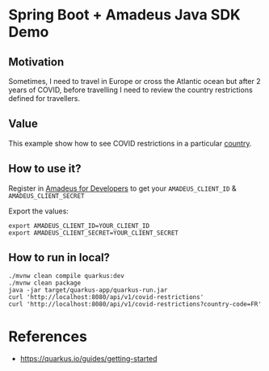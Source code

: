 # Spring Boot + Amadeus Java SDK Demo

## Motivation

Sometimes, I need to travel in Europe or cross the Atlantic ocean but
after 2 years of COVID, before travelling I need to review the country restrictions
defined for travellers.

## Value

This example show how to see COVID restrictions in a particular [country](https://www.iso.org/iso-3166-country-codes.html).

## How to use it?

Register in [Amadeus for Developers](https://developers.amadeus.com) to get your `AMADEUS_CLIENT_ID` & `AMADEUS_CLIENT_SECRET`

Export the values:

```
export AMADEUS_CLIENT_ID=YOUR_CLIENT_ID
export AMADEUS_CLIENT_SECRET=YOUR_CLIENT_SECRET
```

## How to run in local?

```
./mvnw clean compile quarkus:dev
./mvnw clean package
java -jar target/quarkus-app/quarkus-run.jar
curl 'http://localhost:8080/api/v1/covid-restrictions'
curl 'http://localhost:8080/api/v1/covid-restrictions?country-code=FR'
```

# References

- https://quarkus.io/guides/getting-started
